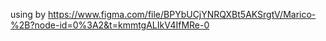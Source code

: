 using by https://www.figma.com/file/BPYbUCjYNRQXBt5AKSrgtV/Marico-%2B?node-id=0%3A2&t=kmmtgALIkV4IfMRe-0
